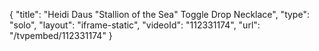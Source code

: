 {
    "title": "Heidi Daus \"Stallion of the Sea\" Toggle Drop Necklace",
    "type": "solo",
    "layout": "iframe-static",
    "videoId": "112331174",
    "url": "\/tvpembed\/112331174"
}